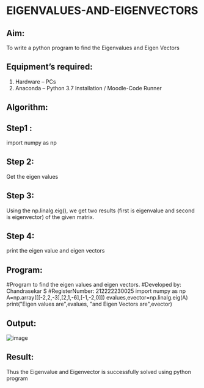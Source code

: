 # EIGENVALUES-AND-EIGENVECTORS
## Aim:
To write a python program to find the Eigenvalues and Eigen Vectors
## Equipment’s required:
1. 	Hardware – PCs
2. 	Anaconda – Python 3.7 Installation / Moodle-Code Runner
## Algorithm:
## Step1 :
import numpy as np

## Step 2:
Get the eigen values

## Step 3:
Using the np.linalg.eig(), we get two results (first is eigenvalue and second is eigenvector) of the given matrix.

## Step 4:
print the eigen value and eigen vectors 

## Program:
#Program to find the eigen values and eigen vectors.
#Developed by: Chandrasekar S
#RegisterNumber: 212222230025
import numpy as np
A=np.array([[-2,2,-3],[2,1,-6],[-1,-2,0]])
evalues,evector=np.linalg.eig(A)
print("Eigen values are",evalues, "and Eigen Vectors are",evector)


## Output:
![image](https://github.com/ChandrasekarS22008273/EIGENVALUES-AND-EIGENVECTORS/assets/119643845/13a0afc5-f11f-4ece-bbf0-b779a29ff46f)

## Result:
Thus the Eigenvalue and Eigenvector is successfully solved using python program
